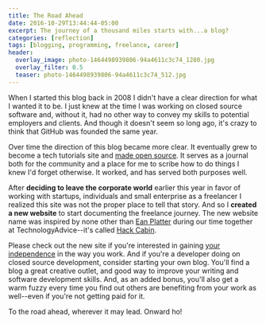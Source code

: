 ```yaml
---
title: The Road Ahead
date: 2016-10-29T13:44:44-05:00
excerpt: The journey of a thousand miles starts with...a blog?
categories: [reflection]
tags: [blogging, programming, freelance, career]
header:
  overlay_image: photo-1464498939806-94a4611c3c74_1280.jpg
  overlay_filter: 0.5
  teaser: photo-1464498939806-94a4611c3c74_512.jpg
---
```


When I started this blog back in 2008 I didn't have a clear direction for what I wanted it to be. I just knew at the time I was working on closed source software and, without it, had no other way to convey my skills to potential employers and clients. And though it doesn't seem so long ago, it's crazy to think that GitHub was founded the same year.

Over time the direction of this blog became more clear. It eventually grew to become a tech tutorials site and [made open source](https://github.com/jhabdas/habd.as). It serves as a journal both for the community and a place for me to scribe how to do things I knew I'd forget otherwise. It worked, and has served both purposes well.

After **deciding to leave the corporate world** earlier this year in favor of working with startups, individuals and small enterprise as a freelancer I realized this site was not the proper place to tell that story. And so I **created a new website** to start documenting the freelance journey. The new website name was inspired by none other than [Ean Platter](https://github.com/eanplatter) during our time together at TechnologyAdvice--it's called [Hack Cabin](http://hackcabin.com).

Please check out the new site if you're interested in gaining [your independence](https://medium.com/@andco_26266/welcome-to-your-independence-the-go-to-guide-for-freelancers-7b1f405f5aee) in the way you work. And if you're a developer doing on closed source development, consider starting your own blog. You'll find a blog a great creative outlet, and good way to improve your writing and software development skills. And, as an added bonus, you'll also get a warm fuzzy every time you find out others are benefiting from your work as well--even if you're not getting paid for it.

To the road ahead, wherever it may lead. Onward ho!
